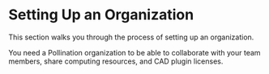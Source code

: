 # Setting Up an Organization

This section walks you through the process of setting up an organization.

You need a Pollination organization to be able to collaborate with your team members, share computing resources, and CAD plugin licenses.
